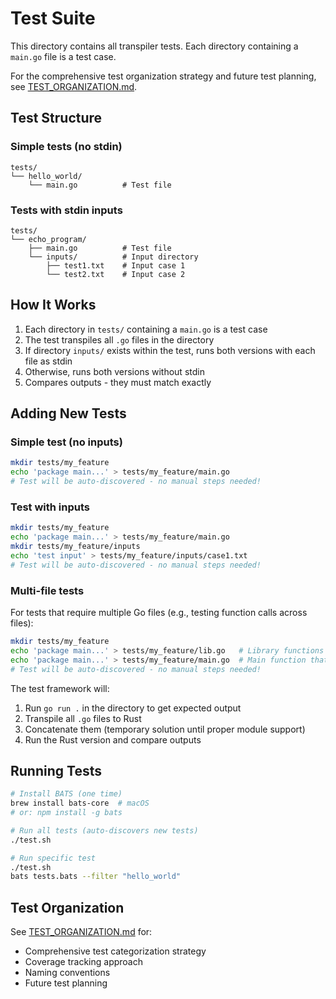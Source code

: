 # Test Suite

This directory contains all transpiler tests. Each directory containing a `main.go` file is a test case.

For the comprehensive test organization strategy and future test planning, see [TEST_ORGANIZATION.md](TEST_ORGANIZATION.md).

## Test Structure

### Simple tests (no stdin)

```
tests/
└── hello_world/
    └── main.go          # Test file
```

### Tests with stdin inputs

```
tests/
└── echo_program/
    ├── main.go          # Test file
    └── inputs/          # Input directory
        ├── test1.txt    # Input case 1
        └── test2.txt    # Input case 2
```

## How It Works

1. Each directory in `tests/` containing a `main.go` is a test case
2. The test transpiles all `.go` files in the directory
3. If directory `inputs/` exists within the test, runs both versions with each file as stdin
4. Otherwise, runs both versions without stdin
5. Compares outputs - they must match exactly

## Adding New Tests

### Simple test (no inputs)

```bash
mkdir tests/my_feature
echo 'package main...' > tests/my_feature/main.go
# Test will be auto-discovered - no manual steps needed!
```

### Test with inputs

```bash
mkdir tests/my_feature
echo 'package main...' > tests/my_feature/main.go
mkdir tests/my_feature/inputs
echo 'test input' > tests/my_feature/inputs/case1.txt
# Test will be auto-discovered - no manual steps needed!
```

### Multi-file tests

For tests that require multiple Go files (e.g., testing function calls across files):

```bash
mkdir tests/my_feature
echo 'package main...' > tests/my_feature/lib.go   # Library functions
echo 'package main...' > tests/my_feature/main.go  # Main function that calls lib
# Test will be auto-discovered - no manual steps needed!
```

The test framework will:
1. Run `go run .` in the directory to get expected output
2. Transpile all `.go` files to Rust
3. Concatenate them (temporary solution until proper module support)
4. Run the Rust version and compare outputs

## Running Tests

```bash
# Install BATS (one time)
brew install bats-core  # macOS
# or: npm install -g bats

# Run all tests (auto-discovers new tests)
./test.sh

# Run specific test
./test.sh
bats tests.bats --filter "hello_world"
```

## Test Organization

See [TEST_ORGANIZATION.md](TEST_ORGANIZATION.md) for:
- Comprehensive test categorization strategy
- Coverage tracking approach
- Naming conventions
- Future test planning
